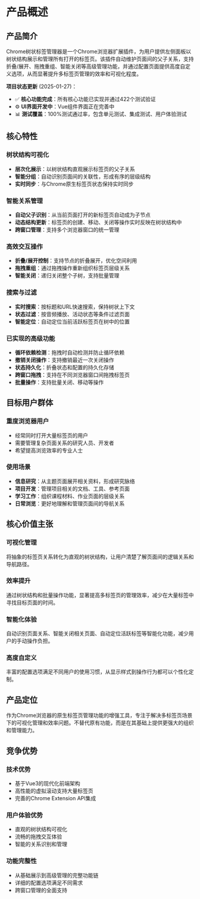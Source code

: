 # 产品概述

## 产品简介

Chrome树状标签管理器是一个Chrome浏览器扩展插件，为用户提供左侧面板以树状结构展示和管理所有打开的标签页。该插件自动维护页面间的父子关系，支持折叠/展开、拖拽重组、智能关闭等高级管理功能，并通过配置页面提供高度自定义选项，从而显著提升多标签页管理的效率和可视化程度。

**项目状态更新** (2025-01-27)：
- ✅ **核心功能完成**：所有核心功能已实现并通过422个测试验证
- ⚙️ **UI界面开发中**：Vue组件界面正在完善中
- 📊 **测试覆盖**：100%测试通过率，包含单元测试、集成测试、用户体验测试

## 核心特性

### 树状结构可视化
- **层次化展示**：以树状结构直观展示标签页的父子关系
- **智能分组**：自动识别页面间的关联性，形成有序的层级结构
- **实时同步**：与Chrome原生标签页状态保持实时同步

### 智能关系管理
- **自动父子识别**：从当前页面打开的新标签页自动成为子节点
- **动态结构更新**：标签页的创建、移动、关闭等操作实时反映在树状结构中
- **跨窗口管理**：支持多个浏览器窗口的统一管理

### 高效交互操作
- **折叠/展开控制**：支持节点的折叠展开，优化空间利用
- **拖拽重组**：通过拖拽操作重新组织标签页层级关系
- **智能关闭**：递归关闭整个子树，支持批量管理

### 搜索与过滤
- **实时搜索**：按标题和URL快速搜索，保持树状上下文
- **状态过滤**：按音频播放、活动状态等条件过滤页面
- **智能定位**：自动定位当前活跃标签页在树中的位置

### 已实现的高级功能
- **循环依赖检测**：拖拽时自动检测并防止循环依赖
- **撤销关闭操作**：支持撤销最近一次关闭操作
- **状态持久化**：折叠状态和配置的持久化存储
- **跨窗口拖拽**：支持在不同浏览器窗口间拖拽标签页
- **批量操作**：支持批量关闭、移动等操作

## 目标用户群体

### 重度浏览器用户
- 经常同时打开大量标签页的用户
- 需要管理复杂页面关系的研究人员、开发者
- 希望提高浏览效率的专业人士

### 使用场景
- **信息研究**：从主题页面展开相关资料，形成研究脉络
- **项目开发**：管理项目相关的文档、工具、参考页面
- **学习工作**：组织课程材料、作业页面的层级关系
- **日常浏览**：更好地理解和管理页面间的导航关系

## 核心价值主张

### 可视化管理
将抽象的标签页关系转化为直观的树状结构，让用户清楚了解页面间的逻辑关系和导航路径。

### 效率提升
通过树状结构和批量操作功能，显著提高多标签页的管理效率，减少在大量标签中寻找目标页面的时间。

### 智能化体验
自动识别页面关系、智能关闭相关页面、自动定位活跃标签等智能化功能，减少用户的手动操作负担。

### 高度自定义
丰富的配置选项满足不同用户的使用习惯，从显示样式到操作行为都可以个性化定制。

## 产品定位

作为Chrome浏览器的原生标签页管理功能的增强工具，专注于解决多标签页场景下的可视化管理和效率问题。不替代原有功能，而是在其基础上提供更强大的组织和管理能力。

## 竞争优势

### 技术优势
- 基于Vue3的现代化前端架构
- 高性能的虚拟滚动支持大量标签页
- 完善的Chrome Extension API集成

### 用户体验优势
- 直观的树状结构可视化
- 流畅的拖拽交互体验
- 智能的关系识别和管理

### 功能完整性
- 从基础展示到高级管理的完整功能链
- 详细的配置选项满足不同需求
- 跨窗口管理的全面支持